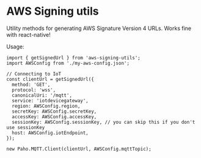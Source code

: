 # AWS Signing utils

Utility methods for generating AWS Signature Version 4 URLs. Works fine with react-native!

Usage:

```
import { getSignedUrl } from 'aws-signing-utils';
import AWSConfig from './my-aws-config.json';

// Connecting to IoT
const clientUrl = getSignedUrl({
  method: 'GET',
  protocol: 'wss',
  canonicalUri: '/mqtt',
  service: 'iotdevicegateway',
  region: AWSConfig.region,
  secretKey: AWSConfig.secretKey,
  accessKey: AWSConfig.accessKey,
  sessionKey: AWSConfig.sessionKey, // you can skip this if you don't use sessionKey
  host: AWSConfig.iotEndpoint,
});

new Paho.MQTT.Client(clientUrl, AWSConfig.mqttTopic);
```